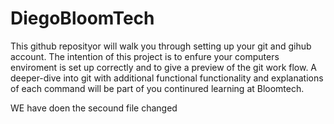 # DiegoBloomTech

This github reposityor will walk you through setting up your git and gihub account. The intention of this project is to enfure your computers enviroment is set up correctly and to give a preview of the git work flow. A deeper-dive into git with additional functional functionality and explanations of each command will be part of you continured learning at Bloomtech. 


WE have doen the secound file changed 